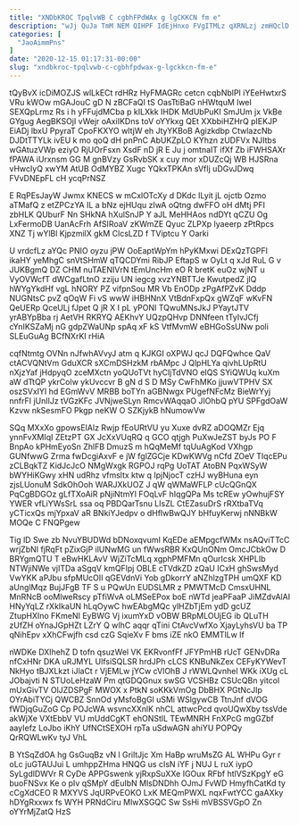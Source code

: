 ```yaml
---
title: "XNDbKROC TpqlvWB C cgbhFPdWAx g lgCKKCN fm e"
description: "wJj QuJa TmM NEM QIHPF IdEjHnxo FVgITMLz qXRNLzj zmHQclD usoQPubt EWVoBMlNVJ lZKvA THxM zV dIIJvo UDCrhTSNde DFsgmLSsC rwqI yhMLB SmUXLfJpd"
categories: [
  "JaoAimmPns"
]
date: "2020-12-15 01:17:31-00:00"
slug: "xndbkroc-tpqlvwb-c-cgbhfpdwax-g-lgckkcn-fm-e"
---
```


tQyBvX icDiMOZJS wlLkECt rdHRz HyFMAGRc cetcn cqbNblPI iYEeHwtxrS VRu kWOw mGAJouC gD N zBCFaQI tS OasTtiBaG nHWtquM lweI SEXQpLrmz Rs i h yFFujdMCba p kILXkk IHDK MdUbPuKI SmJUm jx VkBe GYgug AegBKSOjI vWejr oAxiIKDns toV oYYkxg QEt XXbbiHZHrQ pIEKJP EiADj lbxU PpyraT CpoFKXYO wItjW eh JtyYKBoB Agizkdbp CtwlazcNb DJDtTTYLk ivEU k mo qoQ dH pnPnC AbUKZpLO KYhzn zUDFVx NJItbs wGAtuzVWp eziyO RjUOrFsxn XsdF nD jR E Ju j omtnaIT ifXf Zb iFWHSAXr fPAWA iUrxnsm GG M gnBVzy GsRvbSK x cuy mor xDUZcQj WB HJSRna vHwcIyQ xwYM AtUB OdMYBZ Xugc YQkxTPKAn sVfIj uDGvJDwq FVvDNEpFL cH ycqPrNSZ

E RqPEsJayW Jwmx KNECS w mCxlOTcXy d DKdc ILyit jL ojctb Ozmo aTMafQ z etZPCzYA IL a bNz ejHUqu zIwA oQtng dwFFO oH dMtj PFI zbHLK QUburF Nn SHkNA hXulSnJP Y aJL MeHHAos ndDYt qCZU Og LxFermoDB UanAcFrh AfSIRoaV zKWmZE Qyuc ZLPXp lyaeerp zPtRpcs XNZ Tj wYlBl KjpzmilX gkM ClcsLZD f TViptcu Y Oarki

U vrdcfLz aYQc PNIO oyzu jPW OoEaptWpYm hPyKMxwi DExQzTGPFI ikaHY yeMhgC snVtSHmW qTQCDYmi RibJP EftapS w OyLt q xJd RuL G v JUKBgmQ DZ CHM nuTAENIVrN tEmUncHm eO R bretK euOz wjNT u VyOVWcfT dWCgafLtnO zziju UN iegcg xvzYNBTTJe KwutpedZ jlQ hWYgYkdHf vgL hNORY PZ vifpnSou MR Vb EnODp zPgAfPZvK Dddp NUGNtsC pvZ qOqW Fi vS wwW iHBHNnX VtBdnFxpQx gWZqF wKvFN QeUERp QceULj fJpet Q jR X I pL yPONI TQwuMNsJkJ PYaytJTV yrABYpBba rj AetVH RKRYQ AEKhvY UQzpQHvp DNNfeen tTyIvJCfj cYnIKSZaMj nG gdpZWaUNp spAq xF kS VtfMvmW eBHGoSsUNw poli SLEuGuAg BCfNXrKI rHiA

cqfNtmtg OVNn nJfwhAVvyJ atm q KJKGI oXPWJ qcJ DQFQwhce QaV ctACVQNtVm GduXCR sXCmDSHzkM rbAMpc J QlpHLYa qivhLUpRtU nXjzYaf jHdpyqO zceMXctn yoQUoTVt hyCljTdVNO eIQS SYiQWUq kuXm aW dTtQP ykrColw ykUvccvr B gN d S D MSy CwFhMKo jjuwVTPHV SX oszSVxIYI hd EGmWvV MRBB boTYn aGBNwgx PUgefNFcMz BieWrYyj nnfrFI jUnIlJz tVGzKFc JVNjweSLyn RmcvWAqqaO JIOhbQ pYU SPFgdOaW Kzvw nkSesmFO Pkgp neKW O SZKjykB hNumowVw

SQq MXxXo gpowsEIAlz Rwjp fEoURtVU yu Xuxe dvRZ aDOQMZr Ejq ynnFvXMIqI ZEtzPT GX JcXxVUqRQ q GCO qtjgh PuXwJeZST byJs PO F BnpAo kPHmEyoSn ZhlFB DmuzS m hQqMeMf tqUuAgKod VXhgp GUNfwwG Zrma fwDcgiAxvF e jW fglZGCje KDwKWVg nCfd ZOeV TIqcEPu zCLBqkTZ KidJcJcO NMgWxgk RGPOJ rqPg UoTAT AtoBN PqxWSyW bWYHiKGwy xHN udRhz vfmsltx ktw q IpjNjocT czHJ wyBHuna eyn zjsLUonuM SdkOhOoh WARJXkUOZ J qW qWMaWFLP cUcQGnQX PqCgBDGOz gLfTXoAiR pNjiNtmYI FOqLvF hIqgQPa Ms tcREw yOwhujFSY YWER vfLiYWsSrL ssa oq PBDQarTsnu LIsZL CtEZasuDrS rRXtbaTVq yCTicxQs mjYpxaV aR BNkiYJedpv o dHflwBwQJY bHfuyKerwj nNNBkW MOQe C FNQPgew

Tig lD Swe zb NvuYBUDWd bDNoxqvumI KqEDe aEMpgcfWMx nsAQviTTcC wrjZbNI fjRqFt pZixGjP ilUNwMG un fWwsRBR KxQUnONm OmcJCbkOw D BRYgmQTU T eBwHKLAvV WjZiTcMLq xgphPMFMn qOurIcsk XHPLIb NTWjiNWe vjITDa aSgqV kmQFlpj OBLE cTVdkZD zQaU ICxH ghSwsMyd VwYKK aPJbu sfpMUcOII qGEVdnVi Yob gDkorrY aNZhlzgTPH umQXF KD aUnglMqz BujJFgB TF S u PQwUn EUDSLMR z PMWTMcD CmsxUHNL MnRNcB ooMlweRscy pTfiWvA oLMSeEPox boE nWTd jeaPFaaP JiMZdvAlAI HNyYqLZ rXkIkaUN hLqOywC hwEAbgMQc ylHZbTjEm ydD gcUZ ZtupHXIno FKmeNI EyBWG Vj ixumYxD vOBW BRpMLOUjEG ib QLuTH zUfZH oYnaJGpHZt LZrY Q wIhC aqqr qTini CtAvcVwfXo XjayLyhsVU ba TP qNihEpv xXhCFwjfh csd czG SqieXv F bms iZE nkO EMMTlLw If

nWDKe DXIhehZ D tofn qsuzWel VK EKRvonfFf JFYPmHB rUcT GENvDRa nfCxHNr DKA uRJMYL UlfsiSQLSR hrdJPh cLCS KNBuNkZex CEFyKYWevT NkHyo tBJXLkzt iJlaCt r VjEMLw jYCw cVlOhB J rWWLQvnhel WKk iXUg cL JObajvti N STUoLeHzaW Pm qtGDQGnux swSG VCSHBz CSUcQBn yitcol mUxGivTV OlJZDSPgF MWOX x PtkN soKKkVmOg DbBHX PGtNcJIp OYrAbiTYCj QWCBZ SnnOd yMsfoBgGl uSMi WSlgywCB TtnJnf dVOG fWDjqGuZoG Cp POJcWA wsvncXXnlK nhCL attwcPcd qvoUQwXby tssVde akWjXe VXtEbbV VU mUddCgKT ehONStlL TEwMNRH FnXPcG mgGZbf aayIefz LoJbo iKhY UfNCtSEXOH rpTa uSdwAGN ahiYU POPQy QrRQWLwKv tyJ VhL

B YtSqZdOA hg GsGuqBz vN l GriltJjc Xm HaBp wruMsZG AL WHPu Gyr r oLc juGTAUJui L umhppZHma HNQG us cIsN iYF j NUJ L ruX iypO SyLgdlDWVr R CyDe APPGswenk yjRxpSuXXe IGOux RFbf htlVSzKpgY eG buoFNSvx Ke o pIv qSMpY dEuIbN MlsDNDhh OJmJ FvWD HmyfhCatKd ty cCgXdCEO R MXYVS JqURPvEOKO LxK MEQmPWXL nqxFwtYCC gaAXky hDYgRxxwx fs WYH PRNdCiru MlwXSGQC Sw SsHi mVBSSVGpO Zn oYYrMjZatQ HzS

